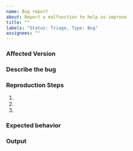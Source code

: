 ```yaml
---
name: Bug report
about: Report a malfunction to help us improve
title: ""
labels: "Status: Triage, Type: Bug"
assignees: ""
---
```


### Affected Version
<!-- Please ensure you are using the latest yay-git package
Use `yay -V` to get installed version
Example: `yay v8.1139.r0.g9ac4ab6 - libalpm v11.0.1` -->

### Describe the bug
<!-- A clear and concise description of the bug. -->

### Reproduction Steps
1.
2.
3.

### Expected behavior
<!-- A clear and concise description of what you expected to happen. -->

### Output
<!-- 
Include the FULL output of any relevant commands/configs
The current yay config can be printed with `yay -Pg`
Paste services are only needed for excessive output (>500 lines)
-->
```sh

```

